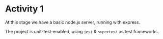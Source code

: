 # Activity 1

At this stage we have a basic node.js server, running with express.

The project is unit-test-enabled, using `jest` & `supertest` as test frameworks.
